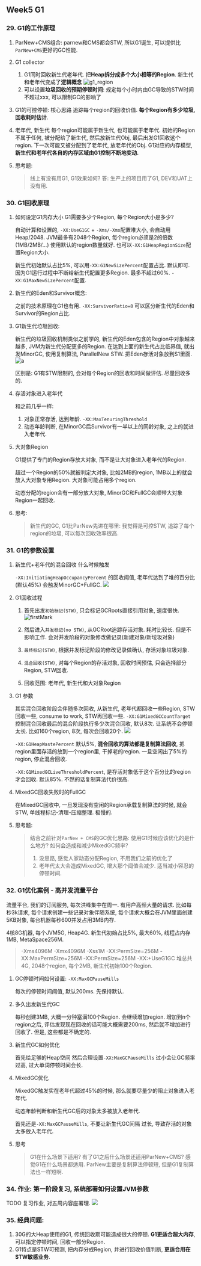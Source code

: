 
## Week5 G1

### 29. G1的工作原理

1. ParNew+CMS组合:
parnew和CMS都会STW, 所以G1诞生, 可以提供比`ParNew+CMS`更好的GC性能.

2. G1 collector
	1. G1同时回收新生代老年代. 把**Heap拆分成多个大小相等的Region**.
		新生代和老年代变成了**逻辑概念**
		![g1_region](./week5.asserts/g1_region.png)
	2. 可以设置**垃圾回收的预期停顿时间**: 规定每个小时内由GC导致的STW时间不超过xxx, 可以限制GC的影响了

3. G1的可控停顿: 核心思路
   追踪每个region的回收价值. **每个Region有多少垃圾, 回收耗时估计**.

4. 老年代, 新生代
	每个region可能属于新生代, 也可能属于老年代. 
	初始的Region不属于任何, 被分配给了新生代, 然后放新生代Obj, 最后出发G1回收这个region. 下一次可能又被分配到了老年代, 放老年代的Obj.
	G1对应的内存模型, **新生代和老年代各自的内存区域由G1控制不断地变动.**

5. 思考题:
   > 线上有没有用G1, G1效果如何?
   > 答: 生产上的项目用了G1, DEV和UAT上没有用. 


### 30. G1回收原理
1. 如何设定G1内存大小
   G1需要多少个Region, 每个Region大小是多少?

   自动计算和设置的, `-XX:UseG1GC` + `-Xms/-Xmx`配置堆大小, 会自动用Heap/2048. JVM最多有2048个Region, 每个region必须是2的倍数(1MB/2MB/...)
	使用默认的region数量就好. 也可以`-XX:G1HeapRegionSize`配置Region大小.

	新生代初始默认占比5%, 可以用`-XX:G1NewSizePercent`配置占比. 默认即可. 因为G1运行过程中不断给新生代配置更多Region. 最多不超过60%. `-XX:G1MaxNewSizePercent`配置.

2. 新生代的Eden和Survivor概念:
   
   之前的技术原理在G1也有用. `-XX:SurvivorRatio=8` 可以区分新生代的Eden和Survivor的Region占比. 

3. G1新生代垃圾回收:
   
   新生代的垃圾回收机制类似之前学的, 新生代的Eden包含的Region中对象越来越多, JVM为新生代分配更多的Region. 在达到上面的新生代占比临界值, 就出发MinorGC, 使用复制算法, ParallelNew STW. 把Eden存活对象放到S1里面.
   ![a](./week5.asserts/Minor_GC.png)

   区别是: G1有STW限制的, 会对每个Region的回收和时间做评估. 尽量回收多的.

4. 存活对象进入老年代

	和之前几乎一样:
	1. 对象正常存活, 达到年龄. `-XX:MaxTenuringThreshold`
	2. 动态年龄判断, 在MinorGC后Survivor有一半以上的同龄对象, 之上的就进入老年代.
	
5. 大对象Region
   
   G1提供了专门的Region存放大对象, 而不是让大对象进入老年代的Region.

   超过一个Region的50%就被判定大对象, 比如2MB的region, 1MB以上的就会放入大对象专用Region. 大对象可能占用多个region.

   动态分配的region会有一部分放大对象, MinorGC和FullGC会顺带大对象Region一起回收.

6. 思考: 
   > 新生代的GC, G1比ParNew先进在哪里:
   > 我觉得是可控STW, 追踪了每个region的垃圾, 可以每次回收效率很高. 


### 31. G1的参数设置

1. 新生代+老年代的混合回收 什么时候触发
   
   `-XX:InitiatingHeapOccupancyPercent` 的回收阈值, 老年代达到了堆的百分比(默认45%) 会触发MinorGC+FullGC. 
   ![](./week5.asserts/Full_Minor_GC.png)

2. G1回收过程
   
   1. 首先出发`初始标记(STW)`, 只会标记GCRoots直接引用对象, 速度很快. 
		![firstMark](./week5.asserts/first_mark.png)
   
   2. 然后进入`并发标记(no STW)`, 从GCRoot追踪存活对象. 耗时比较长. 但是不影响工作. 会对并发阶段的对象修改做记录(新建对象/新垃圾对象)
   3. `最终标记(STW)`, 根据并发标记阶段的修改记录做确认, 存活对象垃圾对象.
   4. `混合回收(STW)`, 对每个Region的存活对象, 回收时间预估, 只会选择部分Region, STW回收.
   5. 回收范围: 老年代, 新生代和大对象Region

3. G1 参数
   
   其实混合回收阶段会伴随多次回收, 从新生代, 老年代都回收一些Region, STW回收一些, consume to work, STW再回收一些.  `-XX:G1MixedGCCountTarget`控制混合回收最后的混合阶段执行多少次混合回收, 默认8次. 让系统不会停顿太长.
   比如160个region, 8次, 每次会回收20个. 
   ![](./week5.asserts/mix_gc.png)

	`-XX:G1HeapWastePercent` 默认5%, **混合回收的算法都是复制算法回收**, 把region里面存活的放到一个region里, 干掉老的region. 一旦空闲出了5%的region, 停止混合回收.

	`-XX:G1MixedGCLiveThresholdPercent`, 是存活对象低于这个百分比的region才会回收. 默认85%. 不然的话复制算法代价很高.

4. MixedGC回收失败时的FullGC
   
   在MixedGC回收中, 一旦发现没有空闲的Region承载复制算法的时候, 就会STW, 单线程标记-清理-压缩整理. 极慢的.

5. 思考题:
   > 结合之前针对`ParNew + CMS`的GC优化思路:
   > 使用G1时候应该优化的是什么地方? 如何会造成和减少MixedGC频率?
   > 1. 没思路, 感觉人家动态分配Region, 不用我们之前的优化了
   > 2. 老年代太大会造成MixedGC, 增大那个阈值会减少. 适当减小容忍的停顿时间.


### 32. G1优化案例 - 高并发流量平台
流量平台, 我们的订阅服务, 每次洪峰集中在周一. 有用户高频大量的请求. 
比如每秒3k请求, 每个请求创建一些记录对象伴随系统, 每个请求大概会在JVM里面创建5KB对象, 每台机器每秒600并发占用3MB内存. 

4核8G机器, 每个JVM5G, Heap4G. 新生代初始占比5%, 最大60%, 线程占内存1MB, MetaSpace256M. 

> -Xms4096M -Xmx4096M -Xss1M -XX:PermSize=256M -XX:MaxPermSize=256M -XX:PermSize=256M -XX:+UseG1GC
> 堆总共4G, 2048个region, 每个2MB, 新生代初始100个Region.

1. GC停顿时间如何设置: `-XX:MaxGCPauseMills`
   
   每次的停顿时间阈值, 默认200ms. 先保持默认.

2. 多久出发新生代GC
   
   每秒创建3MB, 大概一分钟塞满100个Region. 会继续增加region.
   增加到n个region之后, 评估发现现在回收的话可能大概需要200ms, 然后就不增加进行回收了. 但是, 这些都是不确定的. 

3. 新生代GC如何优化
   
   首先给足够的Heap空间
   然后合理设置`-XX:MaxGCPauseMills` 过小会让GC频率过高, 过大单词停顿时间会长. 

4. MixedGC优化
   
   MixedGC触发实在老年代超过45%的时候, 那么就要尽量少的阻止对象进入老年代. 

   动态年龄判断和新生代GC后的对象太多被放入老年代. 

   首先还是`-XX:MaxGCPauseMills`, 不要让新生代GC间隔 过长, 导致存活的对象太多放入老年代. 


5. 思考
   > G1在什么场景下适用? 有了G1之后什么场景还适用ParNew+CMS?
   > 感觉G1在什么场景都适用. ParNew主要是复制算法停顿短, 但是G1复制算法也一样短啊.






### 34. 作业: 第一阶段复习, 系统部署如何设置JVM参数

TODO 复习作业, 对五周内容座署理. 
![](week5.asserts/JVM1-5_conclusion.png)


### 35. 经典问题:

1. 30G的大Heap使用的G1, 传统回收期可能造成很大的停顿. **G1更适合超大内存**, 可以指定停顿时间, 回收一部分Region.
2. G1特点是STW可预测, 把内存分成Region, 并进行回收价值判断, **更适合用在STW敏感业务**.



